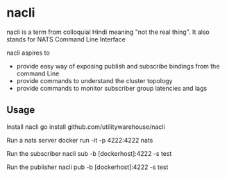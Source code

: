 # nacli
nacli is a term from colloquial Hindi meaning "not the real thing". It also stands for NATS Command Line Interface

nacli aspires to
- provide easy way of exposing publish and subscribe bindings from the command Line
- provide commands to understand the cluster topology
- provide commands to monitor subscriber group latencies and lags

## Usage
Install nacli
  go install github.com/utilitywarehouse/nacli

Run a nats server
  docker run -it -p 4222:4222 nats

Run the subscriber
  nacli sub -b [dockerhost]:4222 -s test

Run the publisher
  nacli pub -b [dockerhost]:4222 -s test  

